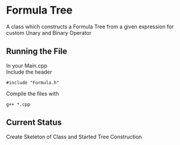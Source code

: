 # Formula Tree
A class which constructs a Formula Tree from a given expression for custom Unary and Binary Operator

## Running the File
In your Main.cpp<br>
Include the header<br>
```
#include "Formula.h"
```
Compile the files with<br>
```
g++ *.cpp
```

## Current Status
Create Skeleton of Class and Started Tree Construction